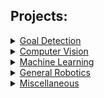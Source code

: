 ## Projects:
<details>
   <summary><a href="https://github.com/stars/rpande1996/lists/goal-detection" target="_blank">Goal Detection</a></summary>

1. [15 Piece Puzzle: ](https://github.com/rpande1996/15_Piece_Puzzle_Solver)

   <img src="https://github.com/rpande1996/15_Piece_Puzzle_Solver/blob/main/media/gif/Vis.gif" width="240" height="240"/>

2. [BFS Goal Detection Algorithm: ](https://github.com/rpande1996/BFS_Goal_Detection_Algorithm)

   ![GIF](https://github.com/rpande1996/BFS_Goal_Detection_Algorithm/blob/main/media/gif/output.gif)

3. [DFS Mouse Simulator: ](https://github.com/rpande1996/DFS_Mouse_Simulator)

   ![GIF](https://github.com/rpande1996/DFS_Mouse_Simulator/blob/main/media/gif/Maze_3.gif)

4. [Dijkstra Goal Detection Algorithm (w/ Clearance Visualization): ](https://github.com/rpande1996/Dijkstra_Goal_Detection_Rigid)

   ![GIF](https://github.com/rpande1996/Dijkstra_Goal_Detection_Rigid/blob/main/media/gifs/output.gif)

5. [Dijkstra Goal Detection Algorithm (w/o Clearance Visualization): ](https://github.com/rpande1996/Dijkstra_Goal_Detection_Algorithm)

   ![GIF](https://github.com/rpande1996/Dijkstra_Goal_Detection_Algorithm/blob/main/media/gif/output.gif)

6. [A* Goal Detection Algorithm: ](https://github.com/rpande1996/AStar_Goal_Detection_Algorithm)

   ![GIF](https://github.com/rpande1996/AStar_Goal_Detection_Algorithm/blob/main/media/gif/output.gif)

7. [Autonomous World Navigation: ](https://github.com/rpande1996/Autonomous_World_Navigation)

   <img src="https://github.com/rpande1996/Autonomous_World_Navigation/blob/main/media/gif/world2_rviz.gif" width="408/1.25" height="222/1.25"/>
   <img src="https://github.com/rpande1996/Autonomous_World_Navigation/blob/main/media/gif/world2_gazebo.gif" width="408/1.25" height="229.5/1.25"/>
   
</details>
<details>  
   <summary><a href="https://github.com/stars/rpande1996/lists/computer-vision" target="_blank">Computer Vision</a></summary>

1. [Trajectory Plotting: ](https://github.com/rpande1996/Trajectory_Plotting)
   
   <img src="https://github.com/rpande1996/Trajectory_Plotting/blob/main/media/output/Plot_for_video1.jpg" width="640/1.5" height="480/1.5"/>
   
2. [Green Signal Detector: ](https://github.com/rpande1996/Green_Signal_Detector)

   ![GIF](https://github.com/rpande1996/Green_Signal_Detector/blob/main/media/output.gif)
   
3. [Direction Detector: ](https://github.com/rpande1996/Direction_Detector)

   ![GIF](https://github.com/rpande1996/Direction_Detector/blob/main/output/dir.gif)
   
4. [Video Correction: ](https://github.com/rpande1996/Video_Correction)
   
   <img src="https://github.com/rpande1996/Video_Correction/blob/master/media/gif/input.gif" width="600/2.5" height="338/2.5"/>
   <img src="https://github.com/rpande1996/Video_Correction/blob/master/media/gif/output.gif" width="544/2.5" height="306/2.5"/>
   
5. [AR Plotting: ](https://github.com/rpande1996/AR_Plotting)
   
   <img src="https://github.com/rpande1996/AR_Plotting/blob/main/media/gif/testudo.gif" width="600/2.5" height="338/2.5"/>
   <img src="https://github.com/rpande1996/AR_Plotting/blob/main/media/gif/cube.gif" width="600/2.5" height="338/2.5"/>
   
6. [Object Retrieval: ](https://github.com/rpande1996/Object_Retrieval)
   
   <img src="https://github.com/rpande1996/Object_Retrieval/blob/main/media/gif/obj_tr.gif" width="544/2.5" height="306/2.5"/>
   <img src="https://github.com/rpande1996/Object_Retrieval/blob/main/media/gif/obj_retrv.gif" width="544/2.5" height="306/2.5"/>
   
7. [Lane Detection: ](https://github.com/rpande1996/Lane_Detection)
   
   <img src="https://github.com/rpande1996/Lane_Detection/blob/main/media/gif/video1.gif" width="544/2.5" height="306/2.5"/>
   <img src="https://github.com/rpande1996/Lane_Detection/blob/main/media/gif/video2.gif" width="544/2.5" height="306/2.5"/>
   
8. [Optical Flow: ](https://github.com/rpande1996/Optical_Flow)
   
   ![GIF](https://github.com/rpande1996/Optical_Flow/blob/main/media/gif/vector_field.gif)
   
9. [Stereo Vision: ](https://github.com/rpande1996/Stereo_Vision)

   <img src="https://github.com/rpande1996/Stereo_Vision/blob/main/media/output/Cycle/Merged_Cycle%20(1)_ccexpress_ccexpress.jpeg" width="600" height="337*2"/>

10. [Basic Image Filtering: ](https://github.com/rpande1996/Basic_Image_Filtering)

   <img src="https://github.com/rpande1996/Basic_Image_Filtering/blob/main/media/output/10_nonmax.png"/>

11. [Autonomous Robot: ](https://github.com/rpande1996/Autonomous_Robot)
   
   <img src="https://github.com/rpande1996/Autonomous_Robot/blob/main/media/output/output2.gif"/>

12. [Template Matching: ](https://github.com/rpande1996/Template_Matching)

   <img src="https://github.com/rpande1996/Template_Matching/blob/main/output/Puzzle_1.jpg"/>
   
12. [Laplacian Gaussian Pyramid: ](https://github.com/rpande1996/Laplacian_Gaussian_Pyramid)

   <img src="https://github.com/rpande1996/Laplacian_Gaussian_Pyramid/blob/main/output/Gaussian_Pyramid_4.jpg"/>
   
   <img src="https://github.com/rpande1996/Laplacian_Gaussian_Pyramid/blob/main/output/Laplacian_Pyramid_4.jpg"/>
   
13. [Hybrid Images: ](https://github.com/rpande1996/Hybrid_Images)

   <img src="https://github.com/rpande1996/Hybrid_Images/blob/main/output/Face_Pair.jpg"/>

14. [Edge Detection: ](https://github.com/rpande1996/Edge_Detection)

   <img src="https://github.com/rpande1996/Edge_Detection/blob/main/input/86000.jpg"/>
   <img src="https://github.com/rpande1996/Edge_Detection/blob/main/output/Image_45_Gradient.png"/>
   
15. [Feature Tracker: ](https://github.com/rpande1996/Feature_Tracker)

   <img src="https://github.com/rpande1996/Feature_Tracker/blob/main/output/track.png"/>
   
16. [Shape Alignment: ](https://github.com/rpande1996/Shape_Alignment)

   <img src="https://github.com/rpande1996/Shape_Alignment/blob/main/output/apple_aligned.png"/>
   
17. [Object Instance Recognition: ](https://github.com/rpande1996/Object_Instance_Recognition)

   <img src="https://github.com/rpande1996/Object_Instance_Recognition/blob/main/output/distance_ratio.png"/>
   
18. [Epipolar Geometry: ](https://github.com/rpande1996/Epipolar_Geometry)

   <img src="https://github.com/rpande1996/Epipolar_Geometry/blob/main/output/epilines.jpg"/>
   
19. [Image Stitching: ](https://github.com/rpande1996/Image_Stitching)

   <img src="https://github.com/rpande1996/Image_Stitching/blob/main/output/stitched_tv.jpg"/>
   
20. [Affine Structure from Motion: ](https://github.com/rpande1996/SfM)

   <img src="https://github.com/rpande1996/SfM/blob/main/output/SfM.jpg"/>

21. [SLIC SuperPixels](https://github.com/rpande1996/SuperPixels)
   
   <img src="https://github.com/rpande1996/SuperPixels/blob/main/gif/result.gif"/>

22. [Graph Cut](https://github.com/rpande1996/GraphCut)
   
   <img src="https://github.com/rpande1996/GraphCut/blob/main/result/output.jpg"/>
   
</details>
<details>  
   <summary><a href="https://github.com/stars/rpande1996/lists/machine-learning" target="_blank">Machine Learning</a></summary>

1. [Fish Labelling (CNN)](https://github.com/rpande1996/Fish_Labelling)

   <img src="https://github.com/rpande1996/Fish_Labelling/blob/main/output/epoch_accuracy.png"/>

2. [CMAC](https://github.com/rpande1996/CMAC)

   <img src="https://github.com/rpande1996/CMAC/blob/main/media/ContiCMAC_7.png"/>

3. [Neural Network from scratch](https://github.com/rpande1996/NumpyNeuralNetwork)
   
   <img src="https://github.com/rpande1996/NumpyNeuralNetwork/blob/main/output/Loss_p1.png"/><br>
   <img src="https://github.com/rpande1996/NumpyNeuralNetwork/blob/main/output/Acc_p1.png"/>
                                                                                                                       
4. [Image Classifier](https://github.com/rpande1996/Image_Classifier)
    
   <img src="https://github.com/rpande1996/Image_Classifier/blob/main/output/Loss_p2.png"/><br>
   <img src="https://github.com/rpande1996/Image_Classifier/blob/main/output/Acc_p2.png"/>

5. [Semantic Segmentation](https://github.com/rpande1996/Semantic_Segmentation)
   
   <img src="https://github.com/rpande1996/Semantic_Segmentation/blob/main/output/semantic_p3.jpg"/>
   
6. [Video Frame Interpolation](https://github.com/rpande1996/Video_Frame_Interpolation)

   <img src="https://github.com/rpande1996/Video_Frame_Interpolation/blob/main/gifs/60VFI.gif"/>
   <img src="https://github.com/rpande1996/Video_Frame_Interpolation/blob/main/gifs/120VFI.gif"/>

</details>
<details>  
   <summary><a href="https://github.com/stars/rpande1996/lists/general-robotics" target="_blank">General Robotics</a></summary>

1. [ARIAC Challenge: ](https://github.com/rpande1996/ARIAC_Challenge)

2. [Mobile Robot Arm: ](https://github.com/rpande1996/Mobile_Robot_Arm)

3. [Inverse Kinematics: ](https://github.com/rpande1996/Inverse_Kinematics)

   <img src="https://github.com/rpande1996/Inverse_Kinematics/blob/main/media/output.png"/>

4. [Robot Teleop: ](https://github.com/rpande1996/Robot_Teleop)

   <img src="https://github.com/rpande1996/Robot_Teleop/blob/main/media/tele_op.gif"/>

</details>
<details>  
   <summary><a href="https://github.com/stars/rpande1996/lists/miscellaneous" target="_blank">Miscellaneous</a></summary>

1. [Moving Average: ](https://github.com/rpande1996/Moving_Average)

   <img src="https://github.com/rpande1996/Moving_Average/blob/main/media/output/merged.png"/>

2. [Box Filler: ](https://github.com/rpande1996/Box_Filler)

</details>
